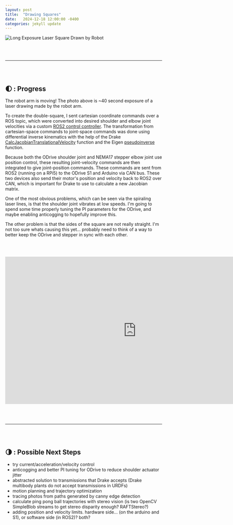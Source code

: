 ```yaml
---
layout: post
title:  "Drawing Squares"
date:   2024-12-18 12:00:00 -0400
categories: jekyll update
---
```


<script type="text/javascript" async src="https://cdn.jsdelivr.net/npm/mathjax@3/es5/tex-mml-chtml.js"></script>
<link rel="stylesheet" href="/assets/css/styles.css">

![Long Exposure Laser Square Drawn by Robot](/assets/images/laser_square.jpeg)

<hr style = "margin-top: 4rem">
<br /><br />

## 🌓 : Progress

The robot arm is moving! The photo above is ~40 second exposure of a laser drawing made by the robot arm.

To create the double-square, I sent cartesian coordinate commands over a ROS topic, which were converted into desired shoulder and elbow joint velocities via a custom [ROS2 control controller][3]. The transformation from cartesian-space commands to joint-space commands was done using differential inverse kinematics with the help of the Drake [CalcJacobianTranslationalVelocity][1] function and the Eigen [pseudoinverse][2] function.

Because both the ODrive shoulder joint and NEMA17 stepper elbow joint use position control, these resulting joint-velocity commands are then integrated to give joint-position commands. These commands are sent from ROS2 (running on a RPi5) to the ODrive S1 and Arduino via CAN bus. These two devices also send their motor's position and velocity back to ROS2 over CAN, which is important for Drake to use to calculate a new Jacobian matrix.

One of the most obvious problems, which can be seen via the spiraling laser lines, is that the shoulder joint vibrates at low speeds. I'm going to spend some time properly tuning the PI parameters for the ODrive, and maybe enabling anticogging to hopefully improve this.

The other problem is that the sides of the square are not really straight. I'm not too sure whats causing this yet... probably need to think of a way to better keep the ODrive and stepper in sync with each other.

<br /><br />

<iframe width="840" height="473" src="https://www.youtube.com/embed/2VtBVIsuxbI" title="YouTube video player" frameborder="0" allow="accelerometer; autoplay; clipboard-write; encrypted-media; gyroscope; picture-in-picture" allowfullscreen></iframe>

<hr style = "margin-top: 4rem">
<br /><br />

## 🌗︎ : Possible Next Steps

- try current/acceleration/velocity control
- anticogging and better PI tuning for ODrive to reduce shoulder actuator jitter
- abstracted solution to transmissions that Drake accepts (Drake multibody plants do not accept transmissions in URDFs)
- motion planning and trajectory optimization
- tracing photos from paths generated by canny edge detection
- calculate ping pong ball trajectories with stereo vision (is two OpenCV SimpleBlob streams to get stereo disparity enough? RAFTStereo?)
- adding position and velocity limits. hardware side... (on the arduino and S1), or software side (in ROS2)? both?



<!-- links -->
[1]: https://drake.mit.edu/doxygen_cxx/classdrake_1_1multibody_1_1_multibody_plant.html#ae2516569f5a2cc27e76ee0cc8b728746
[2]: http://eigen.tuxfamily.org/dox/classEigen_1_1CompleteOrthogonalDecomposition.html#ab5e8b3f2c7b602772e1f1d7ce63d446e
[3]: https://control.ros.org/jazzy/doc/ros2_controllers/doc/writing_new_controller.html